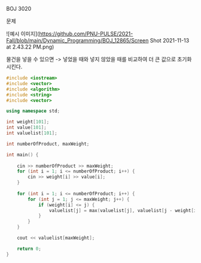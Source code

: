BOJ 3020

문제

![예시 이미지](https://github.com/PNU-PULSE/2021-Fall/blob/main/Dynamic_Programming/BOJ_12865/Screen Shot 2021-11-13 at 2.43.22 PM.png)

물건을 넣을 수 있으면 -> 넣었을 때와 넣지 않았을 때를 비교하여 더 큰 값으로 초기화시킨다.

```c++
#include <iostream>
#include <vector>
#include <algorithm>
#include <string>
#include <vector>

using namespace std;

int weight[101];
int value[101];
int valuelist[101];

int numberOfProduct, maxWeight;

int main() {
    
	cin >> numberOfProduct >> maxWeight;
	for (int i = 1; i <= numberOfProduct; i++) {
		cin >> weight[i] >> value[i];
	}
    
	for (int i = 1; i <= numberOfProduct; i++) {
		for (int j = 1; j <= maxWeight; j++) {
			if (weight[i] <= j) { 
				valuelist[j] = max(valuelist[j], valuelist[j - weight[i]] + value[i]);
			}
		}
	}

	cout << valuelist[maxWeight];

	return 0;
}
